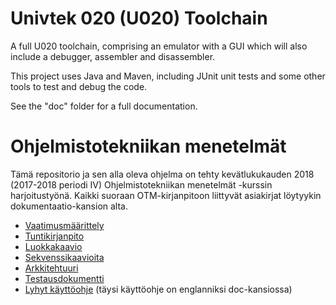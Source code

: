 
# Univtek 020 (U020) Toolchain

A full U020 toolchain, comprising an emulator with a GUI which will also include a debugger, assembler and disassembler. 

This project uses Java and Maven, including JUnit unit tests and some other tools to test and debug the code.

See the "doc" folder for a full documentation.

# Ohjelmistotekniikan menetelmät

Tämä repositorio ja sen alla oleva ohjelma on tehty kevätlukukauden 2018 (2017-2018 periodi IV) Ohjelmistotekniikan menetelmät -kurssin harjoitustyönä. Kaikki suoraan OTM-kirjanpitoon liittyvät asiakirjat löytyykin dokumentaatio-kansion alta.

* [Vaatimusmäärittely](https://github.com/hisahi/u020-toolchain/blob/master/dokumentaatio/vaatimusmaarittely.md)
* [Tuntikirjanpito](https://github.com/hisahi/u020-toolchain/blob/master/dokumentaatio/tuntikirjanpito.md)
* [Luokkakaavio](https://github.com/hisahi/u020-toolchain/blob/master/dokumentaatio/luokkakaaviot.md)
* [Sekvenssikaavioita](https://github.com/hisahi/u020-toolchain/blob/master/dokumentaatio/sekvenssikaaviot.md)
* [Arkkitehtuuri](https://github.com/hisahi/u020-toolchain/blob/master/dokumentaatio/arkkitehtuuri.md)
* [Testausdokumentti](https://github.com/hisahi/u020-toolchain/blob/master/dokumentaatio/testaus.md)
* [Lyhyt käyttöohje](https://github.com/hisahi/u020-toolchain/blob/master/dokumentaatio/kayttoohje.md) (täysi käyttöohje on englanniksi doc-kansiossa)


